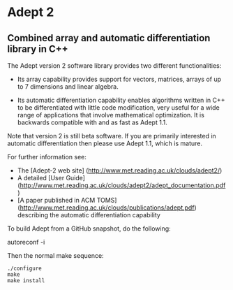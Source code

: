 # Adept 2
## Combined array and automatic differentiation library in C++

The Adept version 2 software library provides two different
functionalities:

* Its array capability provides support for vectors, matrices, arrays
  of up to 7 dimensions and linear algebra.

* Its automatic differentiation capability enables algorithms written
  in C++ to be differentiated with little code modification, very
  useful for a wide range of applications that involve mathematical
  optimization. It is backwards compatible with and as fast as Adept
  1.1.

Note that version 2 is still beta software.  If you are primarily
interested in automatic differentiation then please use Adept 1.1,
which is mature.

For further information see:
* The [Adept-2 web site] (http://www.met.reading.ac.uk/clouds/adept2/)
* A detailed [User Guide] (http://www.met.reading.ac.uk/clouds/adept2/adept_documentation.pdf)
* [A paper published in ACM TOMS] (http://www.met.reading.ac.uk/clouds/publications/adept.pdf) describing the automatic differentiation capability

To build Adept from a GitHub snapshot, do the following:

   autoreconf -i

Then the normal make sequence:

    ./configure
    make
    make install
